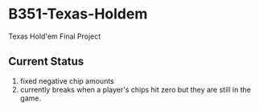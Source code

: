 # B351-Texas-Holdem
Texas Hold'em Final Project

## Current Status
1. fixed negative chip amounts
2. currently breaks when a player's chips hit zero but they are still in the game.